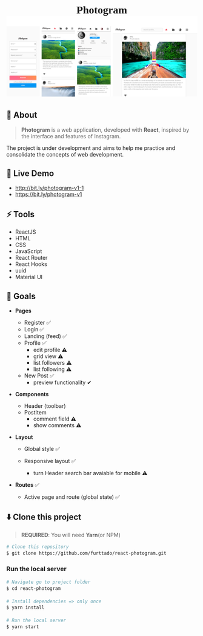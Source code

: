 <h1 align="center" style="font-family: Pacifico, cursive">
    Photogram
      <a href="https://github.com/furttado/react-photogram"><img src="./app-snapshot.png" alt="Photogram"/></a> 
</h1>




## 📢 About

> **Photogram** is a web application, developed with **React**, inspired by the interface and features of Instagram.

The project is under development and aims to help me practice and consolidate the concepts of web development.



## 🚀 Live Demo
* http://bit.ly/photogram-v1-1
* https://bit.ly/photogram-v1




## ⚡ Tools

* ReactJS
* HTML
* CSS
* JavaScript
* React Router
* React Hooks
* uuid
* Material UI



## 📌 Goals

* **Pages**

  * Register ✅
  * Login ✅
  * Landing (feed) ✅
  * Profile ✅
    * edit profile ⚠️
    * grid view ⚠️
    * list followers ⚠️
    * list following ⚠️
  * New Post  ✅
    * preview functionality ✔

* **Components**

  * Header (toolbar)
  * PostItem
    * comment field ⚠️
    * show comments ⚠️

  

* **Layout**

  * Global style ✅

  * Responsive layout ✅

    * turn Header search bar avaiable for mobile ⚠️

    

* **Routes** ✅

  * Active page and route (global state) ✅



## ⬇️ Clone this project

> **REQUIRED**: You will need **Yarn**(or NPM) 

```bash
# Clone this repository
$ git clone https://github.com/furttado/react-photogram.git
```

### Run  the local server

```bash
# Navigate go to project folder
$ cd react-photogram

# Install dependencies => only once
$ yarn install

# Run the local server
$ yarn start
```

